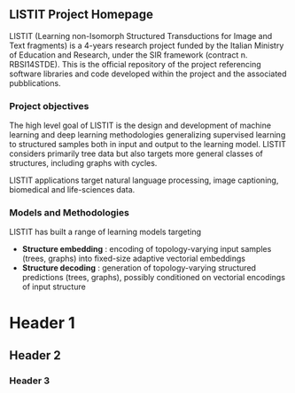 ## LISTIT Project Homepage 

LISTIT (Learning non-Isomorph Structured Transductions for Image and Text fragments) is a 4-years research project funded by the Italian Ministry of Education and Research, under the SIR framework (contract n.  RBSI14STDE). This is the official repository of the project referencing software libraries and code developed within the project and the associated pubblications. 

### Project objectives

The high level goal of LISTIT is the design and development of machine learning and deep learning methodologies generalizing supervised learning to structured samples both in input and output to the learning model. LISTIT considers primarily tree data but also targets more general classes of structures, including graphs with cycles. 

LISTIT applications target natural language processing, image captioning, biomedical and life-sciences data. 

### Models and Methodologies

LISTIT has built a range of learning models targeting
- **Structure embedding** : encoding of topology-varying input samples (trees, graphs) into fixed-size adaptive vectorial embeddings
- **Structure decoding** : generation of topology-varying structured predictions (trees, graphs), possibly conditioned on vectorial encodings of input structure

# Header 1
## Header 2
### Header 3
